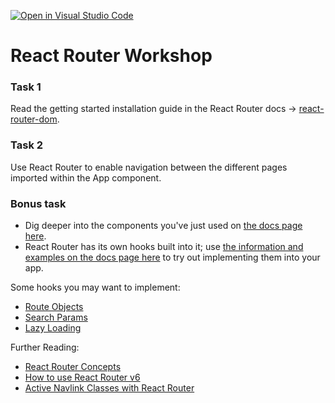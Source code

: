 [![Open in Visual Studio Code](https://classroom.github.com/assets/open-in-vscode-f059dc9a6f8d3a56e377f745f24479a46679e63a5d9fe6f495e02850cd0d8118.svg)](https://classroom.github.com/online_ide?assignment_repo_id=6695362&assignment_repo_type=AssignmentRepo)
# React Router Workshop

### **Task 1**

Read the getting started installation guide in the React Router docs -> [react-router-dom](https://reactrouter.com/docs/en/v6/getting-started/installation).

### **Task 2**

Use React Router to enable navigation between the different pages imported within the App component.

### **Bonus task**

- Dig deeper into the components you've just used on [the docs page here](https://reactrouter.com/docs/en/v6/examples/basic).
- React Router has its own hooks built into it; use [the information and examples on the docs page here](https://reactrouter.com/docs/en/v6/examples) to try out implementing them into your app.

Some hooks you may want to implement:
- [Route Objects](https://reactrouter.com/docs/en/v6/examples/route-objects)
- [Search Params](https://reactrouter.com/docs/en/v6/examples/search-params)
- [Lazy Loading](https://reactrouter.com/docs/en/v6/examples/lazy-loading)

Further Reading:
- [React Router Concepts](https://reactrouter.com/docs/en/v6/getting-started/concepts)
- [How to use React Router v6](https://www.freecodecamp.org/news/how-to-use-react-router-version-6/)
- [Active Navlink Classes with React Router](https://ultimatecourses.com/blog/active-navlink-classes-with-react-router)
